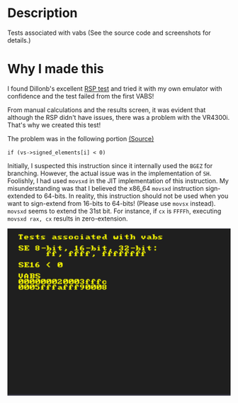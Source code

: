 # Description

Tests associated with vabs (See the source code and screenshots for details.)

# Why I made this

I found Dillonb's excellent [RSP test](https://github.com/Dillonb/rsp-ruination) and tried it with my own emulator with confidence and the test failed from the first VABS!

From manual calculations and the results screen, it was evident that although the RSP didn't have issues, there was a problem with the VR4300i. That's why we created this test!

The problem was in the following portion [(Source)](https://github.com/Dillonb/rsp-ruination/blob/caa91c67efecf645250493cac5e4e75f0f1eeb5e/rsp_vector_instructions.c#L568)

```
if (vs->signed_elements[i] < 0)
```

Initially, I suspected this instruction since it internally used the `BGEZ` for branching. However, the actual issue was in the implementation of `SH`. Foolishly, I had used `movsxd` in the JIT implementation of this instruction. My misunderstanding was that I believed the x86_64 `movsxd` instruction sign-extended to 64-bits. In reality, this instruction should not be used when you want to sign-extend from 16-bits to 64-bits! (Please use `movsx` instead). `movsxd` seems to extend the 31st bit. For instance, if `cx` is `FFFFh`, executing `movsxd rax, cx` results in zero-extension.

![image](image.png)
